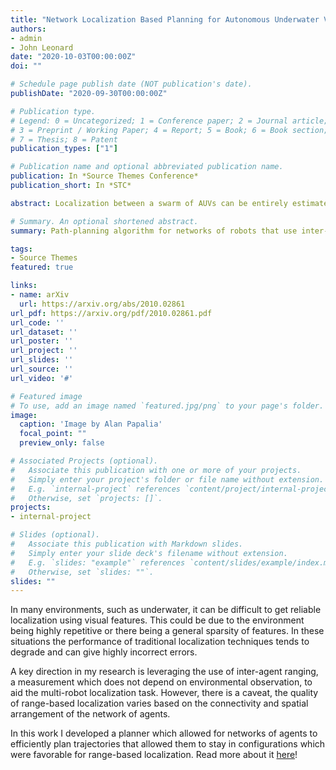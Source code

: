 ```yaml
---
title: "Network Localization Based Planning for Autonomous Underwater Vehicles with Inter-Vehicle Ranging"
authors:
- admin
- John Leonard
date: "2020-10-03T00:00:00Z"
doi: ""

# Schedule page publish date (NOT publication's date).
publishDate: "2020-09-30T00:00:00Z"

# Publication type.
# Legend: 0 = Uncategorized; 1 = Conference paper; 2 = Journal article;
# 3 = Preprint / Working Paper; 4 = Report; 5 = Book; 6 = Book section;
# 7 = Thesis; 8 = Patent
publication_types: ["1"]

# Publication name and optional abbreviated publication name.
publication: In *Source Themes Conference*
publication_short: In *STC*

abstract: Localization between a swarm of AUVs can be entirely estimated through the use of range measurements between neighboring AUVs via a class of techniques commonly referred to as sensor network localization. However, the localization quality depends on network topology, with degenerate topologies, referred to as low-rigidity configurations, leading to ambiguous or highly uncertain localization results. This paper presents tools for rigidity-based analysis, planning, and control of a multi-AUV network which account for sensor noise and limited sensing range. We evaluate our long-term planning framework in several two-dimensional simulated environments and show we are able to generate paths in feasible time and guarantee a minimum network rigidity over the full course of the paths.

# Summary. An optional shortened abstract.
summary: Path-planning algorithm for networks of robots that use inter-robot distance measurements to localize

tags:
- Source Themes
featured: true

links:
- name: arXiv
  url: https://arxiv.org/abs/2010.02861
url_pdf: https://arxiv.org/pdf/2010.02861.pdf
url_code: ''
url_dataset: ''
url_poster: ''
url_project: ''
url_slides: ''
url_source: ''
url_video: '#'

# Featured image
# To use, add an image named `featured.jpg/png` to your page's folder.
image:
  caption: 'Image by Alan Papalia'
  focal_point: ""
  preview_only: false

# Associated Projects (optional).
#   Associate this publication with one or more of your projects.
#   Simply enter your project's folder or file name without extension.
#   E.g. `internal-project` references `content/project/internal-project/index.md`.
#   Otherwise, set `projects: []`.
projects:
- internal-project

# Slides (optional).
#   Associate this publication with Markdown slides.
#   Simply enter your slide deck's filename without extension.
#   E.g. `slides: "example"` references `content/slides/example/index.md`.
#   Otherwise, set `slides: ""`.
slides: ""
---
```


In many environments, such as underwater, it can be difficult to get reliable
localization using visual features. This could be due to the environment being highly repetitive or there being a general sparsity of features. In these situations the performance of traditional localization techniques tends to degrade and can give highly incorrect errors.

A key direction in my research is leveraging the use of inter-agent ranging, a
measurement which does not depend on environmental observation, to aid the
multi-robot localization task. However, there is a caveat, the quality of range-based localization varies based on the connectivity and spatial arrangement of the network of agents.

In this work I developed a planner which allowed for networks of agents to
efficiently plan trajectories that allowed them to stay in configurations which
were favorable for range-based localization. Read more about it <a href="https://arxiv.org/abs/2010.02861">
here</a>!



